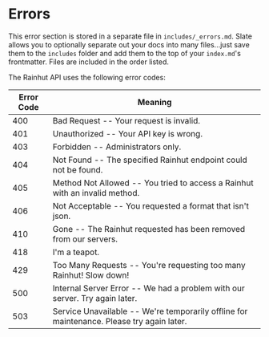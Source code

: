 # Errors

<aside class="notice">
This error section is stored in a separate file in <code>includes/_errors.md</code>. Slate allows you to optionally separate out your docs into many files...just save them to the <code>includes</code> folder and add them to the top of your <code>index.md</code>'s frontmatter. Files are included in the order listed.
</aside>

The Rainhut API uses the following error codes:


Error Code | Meaning
---------- | -------
400 | Bad Request -- Your request is invalid.
401 | Unauthorized -- Your API key is wrong.
403 | Forbidden -- Administrators only.
404 | Not Found -- The specified Rainhut endpoint could not be found.
405 | Method Not Allowed -- You tried to access a Rainhut with an invalid method.
406 | Not Acceptable -- You requested a format that isn't json.
410 | Gone -- The Rainhut requested has been removed from our servers.
418 | I'm a teapot.
429 | Too Many Requests -- You're requesting too many Rainhut! Slow down!
500 | Internal Server Error -- We had a problem with our server. Try again later.
503 | Service Unavailable -- We're temporarily offline for maintenance. Please try again later.
